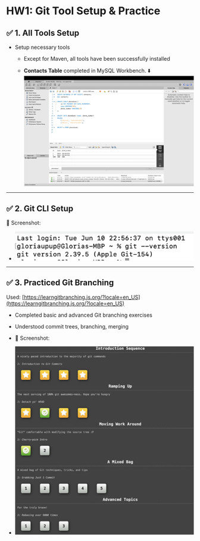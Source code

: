 # HW1: Git Tool Setup & Practice

## ✅ 1. All Tools Setup

- Setup necessary tools
  - Except for Maven, all tools have been successfully installed

  - **Contacts Table** completed in MySQL Workbench. ⬇️
  ![SQL](hw1sql.png)

---

## ✅ 2. Git CLI Setup
📸 Screenshot: 
- ![gitCliSetUp.png](gitCliSetUp.png)
---

## ✅ 3. Practiced Git Branching

Used: [https://learngitbranching.js.org/?locale=en_US](https://learngitbranching.js.org/?locale=en_US)

- Completed basic and advanced Git branching exercises
- Understood commit trees, branching, merging

- 📸 Screenshot:
- ![Git Branching Practice](gitGuide.png)